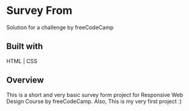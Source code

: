 
# Survey From

Solution for a challenge by freeCodeCamp


## Built with

HTML | CSS
## Overview

This is a short and very basic survey form project for Responsive Web Design Course by freeCodeCamp. Also, This is my very first project :)
